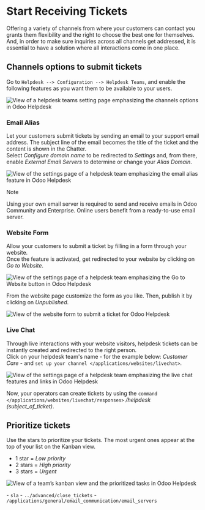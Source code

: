 # Start Receiving Tickets

Offering a variety of channels from where your customers can contact you
grants them flexibility and the right to choose the best one for
themselves. And, in order to make sure inquiries across all channels get
addressed, it is essential to have a solution where all interactions
come in one place.

## Channels options to submit tickets

Go to `Helpdesk --> Configuration --> Helpdesk Teams`, and enable the
following features as you want them to be available to your users.

![View of a helpdesk teams setting page emphasizing the channels options
in Odoo Helpdesk](receiving_tickets/channels_options.png)

### Email Alias

Let your customers submit tickets by sending an email to your support
email address. The subject line of the email becomes the title of the
ticket and the content is shown in the Chatter.  
Select *Configure domain name* to be redirected to *Settings* and, from
there, enable *External Email Servers* to determine or change your
*Alias Domain*.

![View of the settings page of a helpdesk team emphasizing the email
alias feature&#10;in Odoo
Helpdesk](receiving_tickets/channels_emailalias.png)

<div class="note">

<div class="title">

Note

</div>

Using your own email server is required to send and receive emails in
Odoo Community and Enterprise. Online users benefit from a ready-to-use
email server.

</div>

### Website Form

Allow your customers to submit a ticket by filling in a form through
your website.  
Once the feature is activated, get redirected to your website by
clicking on *Go to Website*.

![View of the settings page of a helpdesk team emphasizing the Go to
Website button in&#10;Odoo
Helpdesk](receiving_tickets/go_to_website.png)

From the website page customize the form as you like. Then, publish it
by clicking on *Unpublished*.

![View of the website form to submit a ticket for Odoo
Helpdesk](receiving_tickets/submit_a_ticket_form.png)

### Live Chat

Through live interactions with your website visitors, helpdesk tickets
can be instantly created and redirected to the right person.  
Click on your helpdesk team's name - for the example below: *Customer
Care* - and `set up your channel </applications/websites/livechat>`.

![View of the settings page of a helpdesk team emphasizing the live chat
features and links&#10;in Odoo
Helpdesk](receiving_tickets/live_chat.png)

Now, your operators can create tickets by using the `command
</applications/websites/livechat/responses>` */helpdesk
(subject\_of\_ticket)*.

## Prioritize tickets

Use the stars to prioritize your tickets. The most urgent ones appear at
the top of your list on the Kanban view.

  - 1 star = *Low priority*
  - 2 stars = *High priority*
  - 3 stars = *Urgent*

![View of a team’s kanban view and the prioritized tasks in Odoo
Helpdesk](receiving_tickets/kanban_view_prioritize.png)

<div class="seealso">

\- `sla` - `../advanced/close_tickets` -
`/applications/general/email_communication/email_servers`

</div>
